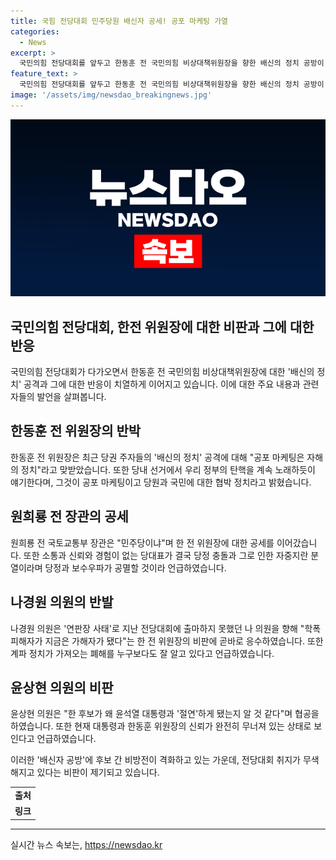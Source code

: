 ```yaml
---
title: 국힘 전당대회 민주당원 배신자 공세! 공포 마케팅 가열
categories:
  - News
excerpt: >
  국민의힘 전당대회를 앞두고 한동훈 전 국민의힘 비상대책위원장을 향한 배신의 정치 공방이 거세지고 있습니다. 한 전 위원장은 공포 마케팅 반박하며 정면 충돌하고, 원희룡·윤상현 의원 등은 공세를 이어갔습니다. 나경원 의원은 계파 정치를 비판하며 학폭 추방운동에 참여했던 경험을 언급했습니다. 이에 대한 후보들 간 비방전이 격화하고 있지만, 전당대회 취지는 민생과 당의 비전 제시임에도 무색해지고 있다고 MBN뉴스가 전합니다.
feature_text: >
  국민의힘 전당대회를 앞두고 한동훈 전 국민의힘 비상대책위원장을 향한 배신의 정치 공방이 거세지고 있습니다. 한 전 위원장은 공포 마케팅 반박하며 정면 충돌하고, 원희룡·윤상현 의원 등은 공세를 이어갔습니다. 나경원 의원은 계파 정치를 비판하며 학폭 추방운동에 참여했던 경험을 언급했습니다. 이에 대한 후보들 간 비방전이 격화하고 있지만, 전당대회 취지는 민생과 당의 비전 제시임에도 무색해지고 있다고 MBN뉴스가 전합니다.
image: '/assets/img/newsdao_breakingnews.jpg'
---
```


<p><img src="/assets/img/newsdao_breakingnews.jpg" alt="cryptoinkorea 속보" /></p>

<h2 data-ke-size="size26">국민의힘 전당대회, 한전 위원장에 대한 비판과 그에 대한 반응</h2>

<p data-ke-size="size16">국민의힘 전당대회가 다가오면서 한동훈 전 국민의힘 비상대책위원장에 대한 '배신의 정치' 공격과 그에 대한 반응이 치열하게 이어지고 있습니다. 이에 대한 주요 내용과 관련자들의 발언을 살펴봅니다.</p>

<h2>한동훈 전 위원장의 반박</h2>

<p data-ke-size="size16">한동훈 전 위원장은 최근 당권 주자들의 '배신의 정치' 공격에 대해 "공포 마케팅은 자해의 정치"라고 맞받았습니다. 또한 당내 선거에서 우리 정부의 탄핵을 계속 노래하듯이 얘기한다며, 그것이 공포 마케팅이고 당원과 국민에 대한 협박 정치라고 밝혔습니다.</p>

<h2>원희룡 전 장관의 공세</h2>

<p data-ke-size="size16">원희룡 전 국토교통부 장관은 "민주당이냐"며 한 전 위원장에 대한 공세를 이어갔습니다. 또한 소통과 신뢰와 경험이 없는 당대표가 결국 당정 충돌과 그로 인한 자중지란 분열이라며 당정과 보수우파가 공멸할 것이라 언급하였습니다.</p>

<h2>나경원 의원의 반발</h2>

<p data-ke-size="size16">나경원 의원은 '연판장 사태'로 지난 전당대회에 출마하지 못했던 나 의원을 향해 "학폭 피해자가 지금은 가해자가 됐다"는 한 전 위원장의 비판에 곧바로 응수하였습니다. 또한 계파 정치가 가져오는 폐해를 누구보다도 잘 알고 있다고 언급하였습니다.</p>

<h2>윤상현 의원의 비판</h2>

<p data-ke-size="size16">윤상현 의원은 "한 후보가 왜 윤석열 대통령과 '절연'하게 됐는지 알 것 같다"며 협공을 하였습니다. 또한 현재 대통령과 한동훈 위원장의 신뢰가 완전히 무너져 있는 상태로 보인다고 언급하였습니다.</p>

<p data-ke-size="size16">이러한 '배신자 공방'에 후보 간 비방전이 격화하고 있는 가운데, 전당대회 취지가 무색해지고 있다는 비판이 제기되고 있습니다.</p>

<table>
  <tr>
    <td style="text-align: center; height: 17px;"><b>출처</b></td>
  </tr>
  <tr>
    <td style="text-align: center; height: 17px;"><b>링크</b></td>
  </tr>
</table>

<hr>
실시간 뉴스 속보는, <a href="https://newsdao.kr" rel="dofollow">https://newsdao.kr</a>


